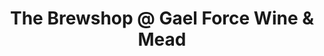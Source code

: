 ---
title: "The Brewshop @ Gael Force Wine & Mead"
url: /meadville/the-brewshop-an-gael-force-wine-und-mead/
shop: Dorfladen
---